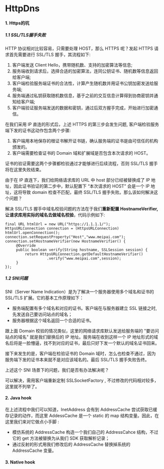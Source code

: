# HttpDns



#### 1. Https的坑

##### 1.1 SSL/TLS握手失败

HTTP 协议相对比较容易，只需要处理 HOST，那么 HTTPS 呢？发起 HTTPS 请求首先需要进行 SSL/TLS 握手，其流程如下: 

1. 客户端发送 Client Hello，携带随机数、支持的加密算法等信息; 
2. 服务端收到请求后，选择合适的加密算法，连同公钥证书、随机数等信息返回给客户端;
3. 客户端检验服务端证书的合法性，计算产生随机数并用证书公钥加密发送给服务端; 
4. 服务端通过私钥获取随机数信息，基于之前的交互信息计算得到协商密钥并通知给客户端;
5. 客户端验证服务端发送的数据和密钥，通过后双方握手完成，开始进行加密通信。

在我们采用 IP 直连的形式后，上述 HTTPS 的第三步会发生问题, 客户端检验服务端下发的证书这动作包含两个步骤: 

1. 客户端用本地保存的根证书解开证书链，确认服务端的证书是由可信任的机构颁发的。
2. 客户端需要检查证书的 Domain 域和扩展域是否包含本次请求的 HOST。

证书的验证需要这两个步骤都检验通过才能够进行后续流程，否则 SSL/TLS 握手将在这里失败结束。

由于在 IP 直连下，我们给网络请求库的 URL 中 host 部分已经被替换成了 IP 地址，因此证书验证的第二步中，默认配置下 “本次请求的 HOST” 会是一个 IP 地址，这将导致 domain 检查不匹配，最终 SSL/TLS 握手失败。那么该如何解决这个问题？ 

解决 SSL/TLS 握手中域名校验问题的方法在于我们**重新配置 HostnameVerifier, 让请求库用实际的域名去做域名校验**，代码示例如下: 

```text
final URL htmlUrl = new URL("https://1.1.1.1/");
HttpsURLConnection connection = (HttpsURLConnection) htmlUrl.openConnection();
connection.setRequestProperty("Host","www.meipai.com");
connection.setHostnameVerifier(new HostnameVerifier() {
     @Override
     public boolean verify(String hostname, SSLSession session) {
         return HttpsURLConnection.getDefaultHostnameVerifier()
                   .verify("www.meipai.com",session);
     }
});
```

##### 1.2 SNI问题

SNI（Server Name Indication）是为了解决一个服务器使用多个域名和证书的 SSL/TLS 扩展。它的基本工作原理如下：

- 服务端配置有多个域名和对应的证书。客户端在与服务器建立 SSL 链接之时,先发送自己要访问站点的域名；
- 服务器根据这个域名返回一个合适的证书。

跟上面 Domain 校验的情况类似，这里的网络请求库默认发送给服务端的 "要访问站点的域名" 就是我们替换后的 IP 地址。服务端在收到这样一个 IP 地址形式的域名后将是一脸懵逼，找不到对应的证书，最后只好下发一个默认的域名证书回来。

接下来发生的是，客户端在检验证书的 Domain 域时，怎么也检查不通过，因为服务端下发的证书本来就不是对应该域名的。最后 SSL/TLS 握手失败告终。

上述这个 SNI 场景下的问题，我们是否有办法解决呢？ 

可以解决，需用客户端重新定制 SSLSocketFactory , 不过修改的代码相对较多，这里就不列举了。



#### 2. Java hook

在上述流程中我们可以知道，InetAddress 会有到 AddressCache 尝试获取已缓存记录的动作，而这里 AddessCache 是一个 static 的 map 结构变量。因此，在这里我们来对它做点小手脚 :

- 模仿系统的 AddressCache 构造一个我们自己的 AddressCahce 结构，不过它的 get 方法被替换为从我们 SDK 获取解析记录；
- 通过反射的形式用我们修改后的 AddressCache 替换掉系统的 AddressCache 变量。



#### 3. Native hook